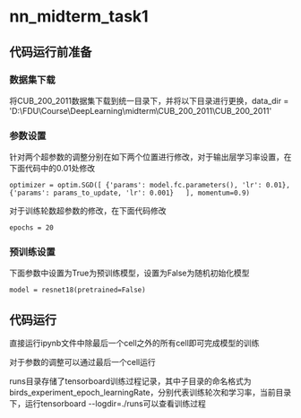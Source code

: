 # nn_midterm_task1

## 代码运行前准备
### 数据集下载
将CUB_200_2011数据集下载到统一目录下，并将以下目录进行更换，data_dir = 'D:\FDU\Course\DeepLearning\midterm\CUB_200_2011\CUB_200_2011'

### 参数设置
针对两个超参数的调整分别在如下两个位置进行修改，对于输出层学习率设置，在下面代码中的0.01处修改

`optimizer = optim.SGD([
    {'params': model.fc.parameters(), 'lr': 0.01}, 
    {'params': params_to_update, 'lr': 0.001}  
], momentum=0.9)`

对于训练轮数超参数的修改，在下面代码修改

`epochs = 20`

### 预训练设置
下面参数中设置为True为预训练模型，设置为False为随机初始化模型

`model = resnet18(pretrained=False)`

## 代码运行
直接运行ipynb文件中除最后一个cell之外的所有cell即可完成模型的训练

对于参数的调整可以通过最后一个cell运行

runs目录存储了tensorboard训练过程记录，其中子目录的命名格式为birds_experiment_epoch_learningRate，分别代表训练轮次和学习率，当前目录下，运行tensorboard --logdir=./runs可以查看训练过程

